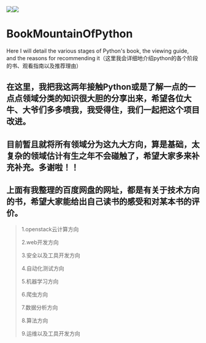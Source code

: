 ![](https://img.shields.io/badge/pythonclassification-9-brightgreen.svg)![](https://img.shields.io/badge/docs-100%25-red.svg)
# BookMountainOfPython
Here I will detail the various stages of Python's book, the viewing guide, and the reasons for recommending it（这里我会详细地介绍python的各个阶段的书、观看指南以及推荐理由）

## 在这里，我把我这两年接触Python或是了解一点的一点点领域分类的知识很大胆的分享出来，希望各位大牛、大爷们多多喷我，我受得住，我们一起把这个项目改进。


## 目前暂且就将所有领域分为这九大方向，算是基础，太复杂的领域估计有生之年不会碰触了，希望大家多来补充补充。多谢啦！！

## 上面有我整理的百度网盘的网址，都是有关于技术方向的书，希望大家能给出自己读书的感受和对某本书的评价。

>1.openstack云计算方向
>
>2.web开发方向
>
>3.安全以及工具开发方向
>
>4.自动化测试方向
>
>5.机器学习方向
>
>6.爬虫方向
>
>7.数据分析方向
>
>8.算法方向
>
>9.运维以及工具开发方向



